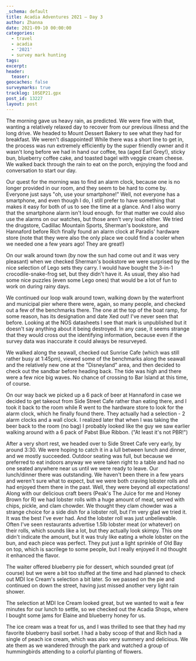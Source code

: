 ```yaml
---
_schema: default
title: Acadia Adventures 2021 – Day 3
author: Zhanna
date: 2021-09-10 00:00:00
categories:
  - travel
  - acadia
  - '2021'
  - survey mark hunting
tags:
excerpt: 
header:
  teaser:
geocaches: false
surveymarks: true
tracklog: 10SEP21.gpx
post_id: 13227
layout: post
---
```


The morning gave us heavy rain, as predicted. We were fine with that, wanting a relatively relaxed day to recover from our previous illness and the long drive. We headed to Mount Dessert Bakery to see what they had for breakfast. We weren't disappointed! While there was a short line to get in, the process was run extremely efficiently by the super friendly owner and it wasn't long before we had in hand our coffee, tea (aged Earl Grey!), sticky bun, blueberry coffee cake, and toasted bagel with veggie cream cheese. We walked back through the rain to eat on the porch, enjoying the food and conversation to start our day. 

Our quest for the morning was to find an alarm clock, because one is no longer provided in our room, and they seem to be hard to come by. Everyone just says "oh, use your smartphone!" Well, not everyone has a smartphone, and even though I do, I still prefer to have something that makes it easy for both of us to see the time at a glance. And I also worry that the smartphone alarm isn't loud enough. for that matter we could also use the alarms on our watches, but those aren't very loud either. We tried the drugstore, Cadillac Mountain Sports, Sherman's bookstore, and Hannaford before Rich finally found an alarm clock at Paradis' hardware store (note that they were also the only place we could find a cooler when we needed one a few years ago! They are great!)  

On our walk around town (by now the sun had come out and it was very pleasant) when we checked Sherman's bookstore we were surprised by the nice selection of Lego sets they carry. I would have bought the 3-in-1 crocodile-snake-frog set, but they didn't have it. As usual, they also had some nice puzzles (even some Lego ones) that would be a lot of fun to work on during rainy days.

We continued our loop walk around town, walking down by the waterfront and municipal pier where there were, again, so many people, and checked out a few of the benchmarks there. The one at the top of the boat ramp, for some reason, has its designation and date Xed out! I've never seen that before. Looking at the NOS datasheets I see that mark is unpublished but it doesn't say anything about it being destroyed. In any case, it seems strange that they would cross out the identifying information, because even if the survey data was inaccurate it could always be resurveyed.

We walked along the seawall, checked out Sunrise Cafe (which was still rather busy at 1:45pm), viewed some of the benchmarks along the seawall and the relatively new one at the "Disneyland" area, and then decided to check out the sandbar before heading back. The tide was high and there were a few nice big waves. No chance of crossing to Bar Island at this time, of course.

On our way back we picked up a 6 pack of beer at Hannaford in case we decided to get takeout from Side Street Cafe rather than eating there, and I took it back to the room while R went to the hardware store to look for the alarm clock, which he finally found there. They actually had a selection - 2 alarm clocks and a wall clock. I realized later that when I was taking the beer back to the room (no bag) I probably looked like the guy we saw earlier walking around with a 6 pack of Pabst Blue Ribbon. ("At least it's not PBR!")

After a very short rest, we headed over to Side Street Cafe very early, by around 3:30. We were hoping to catch it in a lull between lunch and dinner, and we mostly succeeded. Outdoor seating was full, but because we preferred to eat indoors anyway we were taken right to a table and had no one seated anywhere near us until we were ready to leave. Our lunch/dinner there was outstanding. We haven't been there in a few years and weren't sure what to expect, but we were both craving lobster rolls and had enjoyed them there in the past. Well, they were beyond all expectations! Along with our delicious craft beers (Peak's The Juice for me and Honey Brown for R) we had lobster rolls with a huge amount of meat, served with chips, pickle, and clam chowder. We thought they clam chowder was a strange choice for a side dish for a lobster roll, but I'm very glad we tried it. It was the best I've ever had. And the lobster roll was just unbelievable. Often I've seen restaurants advertise 1.5lb lobster meat (or whatever) on their rolls, which sounds like a lot, but they actually look skimpy. This one didn't indicate the amount, but it was truly like eating a whole lobster on the bun, and each piece was perfect. They put just a light sprinkle of Old Bay on top, which is sacrilege to some people, but I really enjoyed it nd thought it enhanced the flavor.

The waiter offered blueberry pie for dessert, which sounded great (of course) but we were a bit too stuffed at the time and had planned to check out MDI Ice Cream's selection a bit later. So we passed on the pie and continued on down the street, having just missed another very light rain shower. 

The selection at MDI Ice Cream looked great, but we wanted to wait a few minutes for our lunch to settle, so we checked out the Acadia Shops, where I bought some jams for Elaine and blueberry honey for us. 

The ice cream was a treat for us, and I was thrilled to see that they had my favorite blueberry basil sorbet. I had a baby scoop of that and Rich had a single of peach ice cream, which was also very summery and delicious. We ate them as we wandered through the park and watched a group of hummingbirds attending to a colorful planting of flowers.

